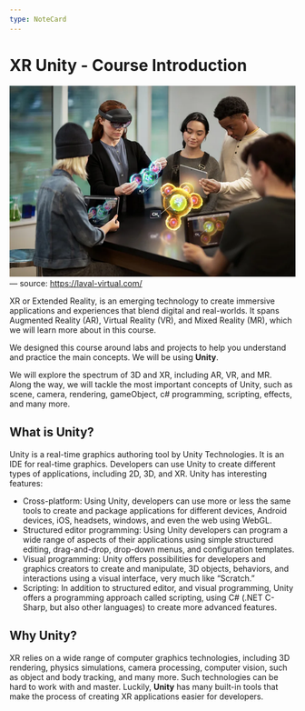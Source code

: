```yaml
---
type: NoteCard
---
```


# XR Unity - Course Introduction

![{width=283,height=auto}](../attachments/Immersive-digital-learning.png)— source: <https://laval-virtual.com/>

XR or Extended Reality, is an emerging technology to create immersive applications and experiences that blend digital and real-worlds. It spans Augmented Reality (AR), Virtual Reality (VR), and Mixed Reality (MR), which we will learn more about in this course.

We designed this course around labs and projects to help you understand and practice the main concepts. We will be using **Unity**.

We will explore the spectrum of 3D and XR, including AR, VR, and MR. Along the way, we will tackle the most important concepts of Unity, such as scene, camera, rendering, gameObject, c# programming, scripting, effects, and many more.

## What is Unity?

Unity is a real-time graphics authoring tool by Unity Technologies. It is an IDE for real-time graphics. Developers can use Unity to create different types of applications, including 2D, 3D, and XR. Unity has interesting features:

- Cross-platform: Using Unity, developers can use more or less the same tools to create and package applications for different devices, Android devices, iOS, headsets, windows, and even the web using WebGL.
- Structured editor programming: Using Unity developers can program a wide range of aspects of their applications using simple structured editing, drag-and-drop, drop-down menus, and configuration templates.
- Visual programming: Unity offers possibilities for developers and graphics creators to create and manipulate, 3D objects, behaviors, and interactions using a visual interface, very much like “Scratch.”
- Scripting: In addition to structured editor, and visual programming, Unity offers a programming approach called scripting, using C# (.NET C-Sharp, but also other languages) to create more advanced features.

## Why Unity?

XR relies on a wide range of computer graphics technologies, including 3D rendering, physics simulations, camera processing, computer vision, such as object and body tracking, and many more. Such technologies can be hard to work with and master. Luckily, **Unity** has many built-in tools that make the process of creating XR applications easier for developers.
